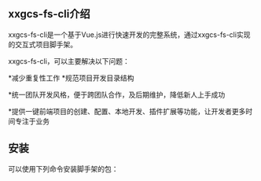 ## xxgcs-fs-cli介绍
xxgcs-fs-cli是一个基于Vue.js进行快速开发的完整系统，通过xxgcs-fs-cli实现的交互式项目脚手架。

xxgcs-fs-cli，可以主要解决以下问题：

*减少重复性工作
*规范项目开发目录结构

*统一团队开发风格，便于跨团队合作，及后期维护，降低新人上手成功

*提供一键前端项目的创建、配置、本地开发、插件扩展等功能，让开发者更多时间专注于业务

## 安装
可以使用下列命令安装脚手架的包：
